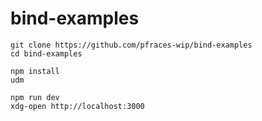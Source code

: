 bind-examples
=============

```
git clone https://github.com/pfraces-wip/bind-examples
cd bind-examples

npm install
udm

npm run dev
xdg-open http://localhost:3000
```

